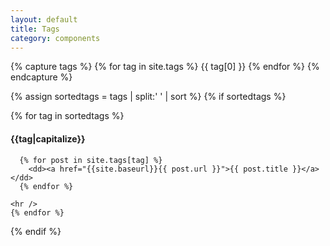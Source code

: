 ```yaml
---
layout: default
title: Tags
category: components
---
```


<!--
http://stackoverflow.com/a/21002505
-->
{% capture tags %}
  {% for tag in site.tags %}
    {{ tag[0] }}
  {% endfor %}
{% endcapture %}

{% assign sortedtags = tags | split:' ' | sort %}
{% if sortedtags %}

  <dl id="tag-list">
    {% for tag in sortedtags %}
      <dt><h4 id="tag-{{tag|downcase}}" name="tag-{{tag|downcase}}">{{tag|capitalize}}</h4></dt>
      
      {% for post in site.tags[tag] %}
        <dd><a href="{{site.baseurl}}{{ post.url }}">{{ post.title }}</a></dd>
      {% endfor %}
    
    <hr />
    {% endfor %}
  </dl>
{% endif %}
